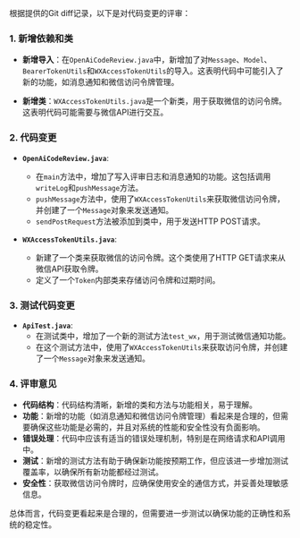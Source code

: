 根据提供的Git diff记录，以下是对代码变更的评审：

### 1. 新增依赖和类

- **新增导入**：在`OpenAiCodeReview.java`中，新增加了对`Message`、`Model`、`BearerTokenUtils`和`WXAccessTokenUtils`的导入。这表明代码中可能引入了新的功能，如消息通知和微信访问令牌管理。

- **新增类**：`WXAccessTokenUtils.java`是一个新类，用于获取微信的访问令牌。这表明代码可能需要与微信API进行交互。

### 2. 代码变更

- **`OpenAiCodeReview.java`**:
  - 在`main`方法中，增加了写入评审日志和消息通知的功能。这包括调用`writeLog`和`pushMessage`方法。
  - `pushMessage`方法中，使用了`WXAccessTokenUtils`来获取微信访问令牌，并创建了一个`Message`对象来发送通知。
  - `sendPostRequest`方法被添加到类中，用于发送HTTP POST请求。

- **`WXAccessTokenUtils.java`**:
  - 新建了一个类来获取微信的访问令牌。这个类使用了HTTP GET请求来从微信API获取令牌。
  - 定义了一个`Token`内部类来存储访问令牌和过期时间。

### 3. 测试代码变更

- **`ApiTest.java`**:
  - 在测试类中，增加了一个新的测试方法`test_wx`，用于测试微信通知功能。
  - 在这个测试方法中，使用了`WXAccessTokenUtils`来获取访问令牌，并创建了一个`Message`对象来发送通知。

### 4. 评审意见

- **代码结构**：代码结构清晰，新增的类和方法与功能相关，易于理解。
- **功能**：新增的功能（如消息通知和微信访问令牌管理）看起来是合理的，但需要确保这些功能是必需的，并且对系统的性能和安全性没有负面影响。
- **错误处理**：代码中应该有适当的错误处理机制，特别是在网络请求和API调用中。
- **测试**：新增的测试方法有助于确保新功能按预期工作，但应该进一步增加测试覆盖率，以确保所有新功能都经过测试。
- **安全性**：获取微信访问令牌时，应确保使用安全的通信方式，并妥善处理敏感信息。

总体而言，代码变更看起来是合理的，但需要进一步测试以确保功能的正确性和系统的稳定性。